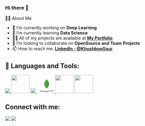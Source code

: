 ### Hi there 👋

🙋‍♂️ About Me

- 🔭 I’m currently working on **Deep Learning**
- 🌱 I’m currently learning **Data Science**
- 👨‍💻 All of my projects are available at **[My Portfolio](https://github.com/Khushboo162-gif)**
- 👯 I’m looking to collaborate on **OpenSource and Team Projects**
- 📫 How to reach me:  **[LinkedIn - @KhushbooGaur](http://linkedin.com/in/khushboo-gaur-523206192)**

## 🚀 Languages and Tools:
<p align="left"> 
   <a href="https://www.python.org" target="_blank"> <img src="https://img.icons8.com/color/48/000000/python.png"/> </a> 
    <a href="https://flask.palletsprojects.com/" target="_blank" rel="noreferrer"><img src="https://img.icons8.com/ios/50/000000/flask.png" width="60" height="60"/></a>
    <a style="padding-right:8px;" href="https://www.mysql.com/" target="_blank"> <img src="https://img.icons8.com/fluent/50/000000/mysql-logo.png"/> </a>
    <a href="https://www.mongodb.com/" target="_blank"> <img src="https://raw.githubusercontent.com/devicons/devicon/master/icons/mongodb/mongodb-original-wordmark.svg" alt="mongodb" width="48" height="48"/> </a> 
   <a href="https://www.tensorflow.org" target="_blank" rel="noreferrer"><img src="https://www.vectorlogo.zone/logos/tensorflow/tensorflow-icon.svg" width="60" height="60"/></a>
   <a href="https://scikit-learn.org/" target="_blank" rel="noreferrer"><img src="https://upload.wikimedia.org/wikipedia/commons/0/05/Scikit_learn_logo_small.svg" width="60" height="60"/></a>
</p>


## Connect with me:

<p align="left">

<a href = "http://linkedin.com/in/khushboo-gaur-523206192"><img src="https://img.icons8.com/fluent/48/000000/linkedin.png"/></a>
<a href = "https://www.instagram.com/kissu__50/"><img src="https://img.icons8.com/fluent/48/000000/instagram-new.png"/></a>
</p>
